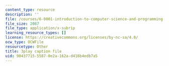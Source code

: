 ```yaml
---
content_type: resource
description: ''
file: /courses/6-0001-introduction-to-computer-science-and-programming-in-python-fall-2016/9043771555870e2a162ad418b4edb7a5_Y6J8I056Ffw.srt
file_size: 2087
file_type: application/x-subrip
learning_resource_types: []
license: https://creativecommons.org/licenses/by-nc-sa/4.0/
ocw_type: OCWFile
resourcetype: Other
title: 3play caption file
uid: 90437715-5587-0e2a-162a-d418b4edb7a5
---
```


